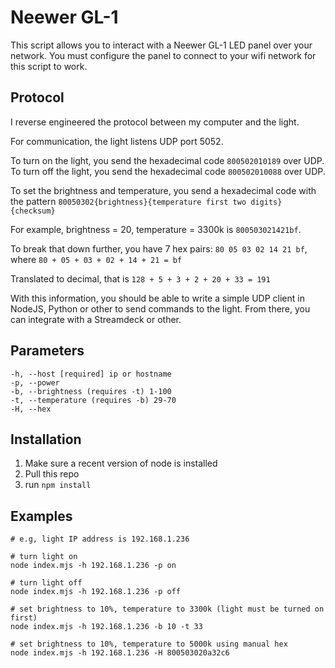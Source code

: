 # Neewer GL-1

This script allows you to interact with a Neewer GL-1 LED panel over your network. You must configure the panel to connect to your wifi network for this script to work.


## Protocol

I reverse engineered the protocol between my computer and the light. 

For communication, the light listens UDP port 5052. 

To turn on the light, you send the hexadecimal code `800502010189` over UDP. To turn off the light, you send the hexadecimal code `800502010088` over UDP.

To set the brightness and temperature, you send a hexadecimal code with the pattern `80050302{brightness}{temperature first two digits}{checksum}`

For example, brightness = 20, temperature = 3300k is `800503021421bf`. 

To break that down further, you have 7 hex pairs: `80 05 03 02 14 21 bf`, where `80 + 05 + 03 + 02 + 14 + 21 = bf`

Translated to decimal, that is `128 + 5 + 3 + 2 + 20 + 33 = 191`

With this information, you should be able to write a simple UDP client in NodeJS, Python or other to send commands to the light. From there, you can integrate with a Streamdeck or other.

## Parameters

```
-h, --host [required] ip or hostname
-p, --power  
-b, --brightness (requires -t) 1-100
-t, --temperature (requires -b) 29-70
-H, --hex 
```

## Installation

1. Make sure a recent version of node is installed
2. Pull this repo
3. run `npm install`

## Examples

```
# e.g, light IP address is 192.168.1.236 

# turn light on
node index.mjs -h 192.168.1.236 -p on

# turn light off
node index.mjs -h 192.168.1.236 -p off

# set brightness to 10%, temperature to 3300k (light must be turned on first)
node index.mjs -h 192.168.1.236 -b 10 -t 33

# set brightness to 10%, temperature to 5000k using manual hex
node index.mjs -h 192.168.1.236 -H 800503020a32c6

```
